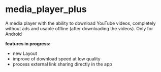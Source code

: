 # media_player_plus

A media player with the ability to download YouTube videos, completely without ads and usable offline (after downloading the videos).
Only for Android

**features in progress:**
- new Layout
- improve of download speed at low quality
- process external link sharing directly in the app

